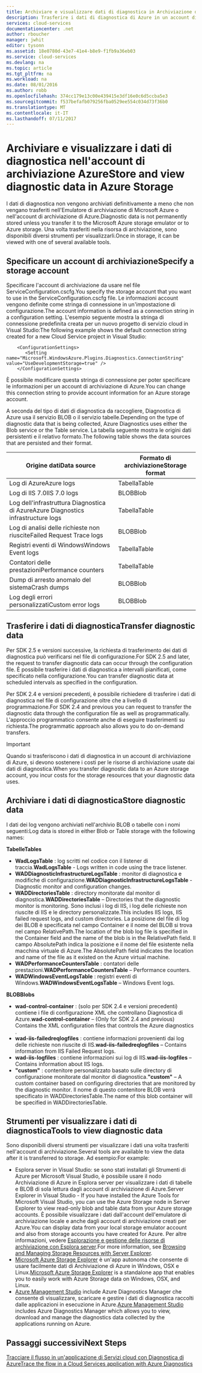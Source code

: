 ```yaml
---
title: Archiviare e visualizzare dati di diagnostica in Archiviazione di Azure | Documentazione Microsoft
description: Trasferire i dati di diagnostica di Azure in un account di archiviazione di Azure e visualizzarli
services: cloud-services
documentationcenter: .net
author: rboucher
manager: jwhit
editor: tysonn
ms.assetid: 18e0780d-43e7-41e4-b8e9-f1fb9a36eb03
ms.service: cloud-services
ms.devlang: na
ms.topic: article
ms.tgt_pltfrm: na
ms.workload: na
ms.date: 08/01/2016
ms.author: robb
ms.openlocfilehash: 374cc179e13c00e439415e3df16e0c6d5ccba5e3
ms.sourcegitcommit: f537befafb079256fba0529ee554c034d73f36b0
ms.translationtype: MT
ms.contentlocale: it-IT
ms.lasthandoff: 07/11/2017
---
```

# <a name="store-and-view-diagnostic-data-in-azure-storage"></a><span data-ttu-id="074e0-103">Archiviare e visualizzare i dati di diagnostica nell'account di archiviazione Azure</span><span class="sxs-lookup"><span data-stu-id="074e0-103">Store and view diagnostic data in Azure Storage</span></span>
<span data-ttu-id="074e0-104">I dati di diagnostica non vengono archiviati definitivamente a meno che non vengano trasferiti nell'Emulatore di archiviazione di Microsoft Azure o nell'account di archiviazione di Azure.</span><span class="sxs-lookup"><span data-stu-id="074e0-104">Diagnostic data is not permanently stored unless you transfer it to the Microsoft Azure storage emulator or to Azure storage.</span></span> <span data-ttu-id="074e0-105">Una volta trasferiti nella risorsa di archiviazione, sono disponibili diversi strumenti per visualizzarli.</span><span class="sxs-lookup"><span data-stu-id="074e0-105">Once in storage, it can be viewed with one of several available tools.</span></span>

## <a name="specify-a-storage-account"></a><span data-ttu-id="074e0-106">Specificare un account di archiviazione</span><span class="sxs-lookup"><span data-stu-id="074e0-106">Specify a storage account</span></span>
<span data-ttu-id="074e0-107">Specificare l'account di archiviazione da usare nel file ServiceConfiguration.cscfg.</span><span class="sxs-lookup"><span data-stu-id="074e0-107">You specify the storage account that you want to use in the ServiceConfiguration.cscfg file.</span></span> <span data-ttu-id="074e0-108">Le informazioni account vengono definite come stringa di connessione in un'impostazione di configurazione.</span><span class="sxs-lookup"><span data-stu-id="074e0-108">The account information is defined as a connection string in a configuration setting.</span></span> <span data-ttu-id="074e0-109">L'esempio seguente mostra la stringa di connessione predefinita creata per un nuovo progetto di servizio cloud in Visual Studio:</span><span class="sxs-lookup"><span data-stu-id="074e0-109">The following example shows the default connection string created for a new Cloud Service project in  Visual Studio:</span></span>

```
    <ConfigurationSettings>
       <Setting name="Microsoft.WindowsAzure.Plugins.Diagnostics.ConnectionString" value="UseDevelopmentStorage=true" />
    </ConfigurationSettings>
```

<span data-ttu-id="074e0-110">È possibile modificare questa stringa di connessione per poter specificare le informazioni per un account di archiviazione di Azure.</span><span class="sxs-lookup"><span data-stu-id="074e0-110">You can change this connection string to provide account information for an Azure storage account.</span></span>

<span data-ttu-id="074e0-111">A seconda del tipo di dati di diagnostica da raccogliere, Diagnostica di Azure usa il servizio BLOB o il servizio tabelle.</span><span class="sxs-lookup"><span data-stu-id="074e0-111">Depending on the type of diagnostic data that is being collected, Azure Diagnostics uses either the Blob service or the Table service.</span></span> <span data-ttu-id="074e0-112">La tabella seguente mostra le origini dati persistenti e il relativo formato.</span><span class="sxs-lookup"><span data-stu-id="074e0-112">The following table shows the data sources that are persisted and their format.</span></span>

| <span data-ttu-id="074e0-113">Origine dati</span><span class="sxs-lookup"><span data-stu-id="074e0-113">Data source</span></span> | <span data-ttu-id="074e0-114">Formato di archiviazione</span><span class="sxs-lookup"><span data-stu-id="074e0-114">Storage format</span></span> |
| --- | --- |
| <span data-ttu-id="074e0-115">Log di Azure</span><span class="sxs-lookup"><span data-stu-id="074e0-115">Azure logs</span></span> |<span data-ttu-id="074e0-116">Tabella</span><span class="sxs-lookup"><span data-stu-id="074e0-116">Table</span></span> |
| <span data-ttu-id="074e0-117">Log di IIS 7.0</span><span class="sxs-lookup"><span data-stu-id="074e0-117">IIS 7.0 logs</span></span> |<span data-ttu-id="074e0-118">BLOB</span><span class="sxs-lookup"><span data-stu-id="074e0-118">Blob</span></span> |
| <span data-ttu-id="074e0-119">Log dell'infrastruttura Diagnostica di Azure</span><span class="sxs-lookup"><span data-stu-id="074e0-119">Azure Diagnostics infrastructure logs</span></span> |<span data-ttu-id="074e0-120">Tabella</span><span class="sxs-lookup"><span data-stu-id="074e0-120">Table</span></span> |
| <span data-ttu-id="074e0-121">Log di analisi delle richieste non riuscite</span><span class="sxs-lookup"><span data-stu-id="074e0-121">Failed Request Trace logs</span></span> |<span data-ttu-id="074e0-122">BLOB</span><span class="sxs-lookup"><span data-stu-id="074e0-122">Blob</span></span> |
| <span data-ttu-id="074e0-123">Registri eventi di Windows</span><span class="sxs-lookup"><span data-stu-id="074e0-123">Windows Event logs</span></span> |<span data-ttu-id="074e0-124">Tabella</span><span class="sxs-lookup"><span data-stu-id="074e0-124">Table</span></span> |
| <span data-ttu-id="074e0-125">Contatori delle prestazioni</span><span class="sxs-lookup"><span data-stu-id="074e0-125">Performance counters</span></span> |<span data-ttu-id="074e0-126">Tabella</span><span class="sxs-lookup"><span data-stu-id="074e0-126">Table</span></span> |
| <span data-ttu-id="074e0-127">Dump di arresto anomalo del sistema</span><span class="sxs-lookup"><span data-stu-id="074e0-127">Crash dumps</span></span> |<span data-ttu-id="074e0-128">BLOB</span><span class="sxs-lookup"><span data-stu-id="074e0-128">Blob</span></span> |
| <span data-ttu-id="074e0-129">Log degli errori personalizzati</span><span class="sxs-lookup"><span data-stu-id="074e0-129">Custom error logs</span></span> |<span data-ttu-id="074e0-130">BLOB</span><span class="sxs-lookup"><span data-stu-id="074e0-130">Blob</span></span> |

## <a name="transfer-diagnostic-data"></a><span data-ttu-id="074e0-131">Trasferire i dati di diagnostica</span><span class="sxs-lookup"><span data-stu-id="074e0-131">Transfer diagnostic data</span></span>
<span data-ttu-id="074e0-132">Per SDK 2.5 e versioni successive, la richiesta di trasferimento dei dati di diagnostica può verificarsi nel file di configurazione.</span><span class="sxs-lookup"><span data-stu-id="074e0-132">For SDK 2.5 and later, the request to transfer diagnostic data can occur through the configuration file.</span></span> <span data-ttu-id="074e0-133">È possibile trasferire i dati di diagnostica a intervalli pianificati, come specificato nella configurazione.</span><span class="sxs-lookup"><span data-stu-id="074e0-133">You can transfer diagnostic data at scheduled intervals as specified in the configuration.</span></span>

<span data-ttu-id="074e0-134">Per SDK 2.4 e versioni precedenti, è possibile richiedere di trasferire i dati di diagnostica nel file di configurazione oltre che a livello di programmazione.</span><span class="sxs-lookup"><span data-stu-id="074e0-134">For SDK 2.4 and previous you can request to transfer the diagnostic data through the configuration file as well as programmatically.</span></span> <span data-ttu-id="074e0-135">L'approccio programmatico consente anche di eseguire trasferimenti su richiesta.</span><span class="sxs-lookup"><span data-stu-id="074e0-135">The programmatic approach also allows you to do on-demand transfers.</span></span>

> [!IMPORTANT]
> <span data-ttu-id="074e0-136">Quando si trasferiscono i dati di diagnostica in un account di archiviazione di Azure, si devono sostenere i costi per le risorse di archiviazione usate dai dati di diagnostica.</span><span class="sxs-lookup"><span data-stu-id="074e0-136">When you transfer diagnostic data to an Azure storage account, you incur costs for the storage resources that your diagnostic data uses.</span></span>
> 
> 

## <a name="store-diagnostic-data"></a><span data-ttu-id="074e0-137">Archiviare i dati di diagnostica</span><span class="sxs-lookup"><span data-stu-id="074e0-137">Store diagnostic data</span></span>
<span data-ttu-id="074e0-138">I dati dei log vengono archiviati nell'archivio BLOB o tabelle con i nomi seguenti:</span><span class="sxs-lookup"><span data-stu-id="074e0-138">Log data is stored in either Blob or Table storage with the following names:</span></span>

<span data-ttu-id="074e0-139">**Tabelle**</span><span class="sxs-lookup"><span data-stu-id="074e0-139">**Tables**</span></span>

* <span data-ttu-id="074e0-140">**WadLogsTable** : log scritti nel codice con il listener di traccia.</span><span class="sxs-lookup"><span data-stu-id="074e0-140">**WadLogsTable** - Logs written in code using the trace listener.</span></span>
* <span data-ttu-id="074e0-141">**WADDiagnosticInfrastructureLogsTable** : monitor di diagnostica e modifiche di configurazione.</span><span class="sxs-lookup"><span data-stu-id="074e0-141">**WADDiagnosticInfrastructureLogsTable** - Diagnostic monitor and configuration changes.</span></span>
* <span data-ttu-id="074e0-142">**WADDirectoriesTable** : directory monitorate dal monitor di diagnostica.</span><span class="sxs-lookup"><span data-stu-id="074e0-142">**WADDirectoriesTable** – Directories that the diagnostic monitor is monitoring.</span></span>  <span data-ttu-id="074e0-143">Sono inclusi i log di IIS, i log delle richieste non riuscite di IIS e le directory personalizzate.</span><span class="sxs-lookup"><span data-stu-id="074e0-143">This includes IIS logs, IIS failed request logs, and custom directories.</span></span>  <span data-ttu-id="074e0-144">La posizione del file di log dei BLOB è specificata nel campo Container e il nome del BLOB si trova nel campo RelativePath.</span><span class="sxs-lookup"><span data-stu-id="074e0-144">The location of the blob log file is specified in the Container field and the name of the blob is in the RelativePath field.</span></span>  <span data-ttu-id="074e0-145">Il campo AbsolutePath indica la posizione e il nome del file esistente nella macchina virtuale di Azure.</span><span class="sxs-lookup"><span data-stu-id="074e0-145">The AbsolutePath field indicates the location and name of the file as it existed on the Azure virtual machine.</span></span>
* <span data-ttu-id="074e0-146">**WADPerformanceCountersTable** : contatori delle prestazioni.</span><span class="sxs-lookup"><span data-stu-id="074e0-146">**WADPerformanceCountersTable** – Performance counters.</span></span>
* <span data-ttu-id="074e0-147">**WADWindowsEventLogsTable** : registri eventi di Windows.</span><span class="sxs-lookup"><span data-stu-id="074e0-147">**WADWindowsEventLogsTable** – Windows Event logs.</span></span>

<span data-ttu-id="074e0-148">**BLOB**</span><span class="sxs-lookup"><span data-stu-id="074e0-148">**Blobs**</span></span>

* <span data-ttu-id="074e0-149">**wad-control-container** : (solo per SDK 2.4 e versioni precedenti) contiene i file di configurazione XML che controllano Diagnostica di Azure.</span><span class="sxs-lookup"><span data-stu-id="074e0-149">**wad-control-container** – (Only for SDK 2.4 and previous) Contains the XML configuration files that controls the Azure diagnostics .</span></span>
* <span data-ttu-id="074e0-150">**wad-iis-failedreqlogfiles** : contiene informazioni provenienti dai log delle richieste non riuscite di IIS.</span><span class="sxs-lookup"><span data-stu-id="074e0-150">**wad-iis-failedreqlogfiles** – Contains information from IIS Failed Request logs.</span></span>
* <span data-ttu-id="074e0-151">**wad-iis-logfiles** : contiene informazioni sui log di IIS.</span><span class="sxs-lookup"><span data-stu-id="074e0-151">**wad-iis-logfiles** – Contains information about IIS logs.</span></span>
* <span data-ttu-id="074e0-152">**"custom"** : contenitore personalizzato basato sulle directory di configurazione monitorate dal monitor di diagnostica.</span><span class="sxs-lookup"><span data-stu-id="074e0-152">**"custom"** – A custom container based on configuring directories that are monitored by the diagnostic monitor.</span></span>  <span data-ttu-id="074e0-153">Il nome di questo contenitore BLOB verrà specificato in WADDirectoriesTable.</span><span class="sxs-lookup"><span data-stu-id="074e0-153">The name of this blob container will be specified in WADDirectoriesTable.</span></span>

## <a name="tools-to-view-diagnostic-data"></a><span data-ttu-id="074e0-154">Strumenti per visualizzare i dati di diagnostica</span><span class="sxs-lookup"><span data-stu-id="074e0-154">Tools to view diagnostic data</span></span>
<span data-ttu-id="074e0-155">Sono disponibili diversi strumenti per visualizzare i dati una volta trasferiti nell'account di archiviazione.</span><span class="sxs-lookup"><span data-stu-id="074e0-155">Several tools are available to view the data after it is transferred to storage.</span></span> <span data-ttu-id="074e0-156">Ad esempio:</span><span class="sxs-lookup"><span data-stu-id="074e0-156">For example:</span></span>

* <span data-ttu-id="074e0-157">Esplora server in Visual Studio: se sono stati installati gli Strumenti di Azure per Microsoft Visual Studio, è possibile usare il nodo Archiviazione di Azure in Esplora server per visualizzare i dati di tabelle e BLOB di sola lettura dagli account di archiviazione di Azure.</span><span class="sxs-lookup"><span data-stu-id="074e0-157">Server Explorer in Visual Studio - If you have installed the Azure Tools for Microsoft Visual Studio, you can use the Azure Storage node in Server Explorer to view read-only blob and table data from your Azure storage accounts.</span></span> <span data-ttu-id="074e0-158">È possibile visualizzare i dati dall'account dell'emulatore di archiviazione locale e anche dagli account di archiviazione creati per Azure.</span><span class="sxs-lookup"><span data-stu-id="074e0-158">You can display data from your local storage emulator account and also from storage accounts you have created for Azure.</span></span> <span data-ttu-id="074e0-159">Per altre informazioni, vedere [Esplorazione e gestione delle risorse di archiviazione con Esplora server](../vs-azure-tools-storage-resources-server-explorer-browse-manage.md).</span><span class="sxs-lookup"><span data-stu-id="074e0-159">For more information, see [Browsing and Managing Storage Resources with Server Explorer](../vs-azure-tools-storage-resources-server-explorer-browse-manage.md).</span></span>
* <span data-ttu-id="074e0-160">[Microsoft Azure Storage Explorer](../vs-azure-tools-storage-manage-with-storage-explorer.md) è un'app autonoma che consente di usare facilmente dati di Archiviazione di Azure in Windows, OSX e Linux.</span><span class="sxs-lookup"><span data-stu-id="074e0-160">[Microsoft Azure Storage Explorer](../vs-azure-tools-storage-manage-with-storage-explorer.md) is a standalone app that enables you to easily work with Azure Storage data on Windows, OSX, and Linux.</span></span>
* <span data-ttu-id="074e0-161">[Azure Management Studio](http://www.cerebrata.com/products/azure-management-studio/introduction) include Azure Diagnostics Manager che consente di visualizzare, scaricare e gestire i dati di diagnostica raccolti dalle applicazioni in esecuzione in Azure.</span><span class="sxs-lookup"><span data-stu-id="074e0-161">[Azure Management Studio](http://www.cerebrata.com/products/azure-management-studio/introduction) includes Azure Diagnostics Manager which allows you to view, download and manage the diagnostics data collected by the applications running on Azure.</span></span>

## <a name="next-steps"></a><span data-ttu-id="074e0-162">Passaggi successivi</span><span class="sxs-lookup"><span data-stu-id="074e0-162">Next Steps</span></span>
[<span data-ttu-id="074e0-163">Tracciare il flusso in un'applicazione di Servizi cloud con Diagnostica di Azure</span><span class="sxs-lookup"><span data-stu-id="074e0-163">Trace the flow in a Cloud Services application with Azure Diagnostics</span></span>](cloud-services-dotnet-diagnostics-trace-flow.md)

